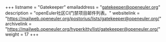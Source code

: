 +++
listname = "Gatekeeper"
emailaddress = "gatekeeper@openeuler.org"
description = "openEuler社区CI门禁项目邮件列表。"
websitelink = "https://mailweb.openeuler.org/postorius/lists/gatekeeper@openeuler.org/"
archivelink = "https://mailweb.openeuler.org/hyperkitty/list/gatekeeper@openeuler.org/"
weight =  17
+++
